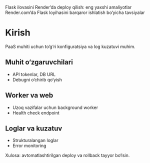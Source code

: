 Flask ilovasini Render’da deploy qilish: eng yaxshi amaliyotlar
Render.com’da Flask loyihasini barqaror ishlatish bo‘yicha tavsiyalar
# Kirish
PaaS muhiti uchun to‘g‘ri konfiguratsiya va log kuzatuvi muhim.

## Muhit o‘zgaruvchilari
- API tokenlar, DB URL
- Debugni o‘chirib qo‘yish

## Worker va web
- Uzoq vazifalar uchun background worker
- Health check endpoint

## Loglar va kuzatuv
- Strukturalangan loglar
- Error monitoring

Xulosa: avtomatlashtirilgan deploy va rollback tayyor bo‘lsin.

